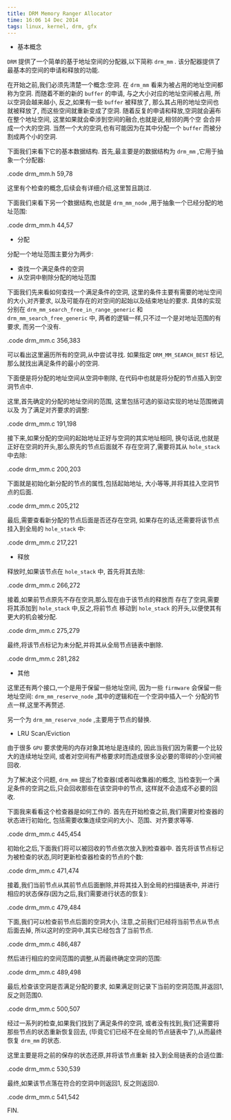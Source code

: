 ```yaml
---
title: DRM Memory Ranger Allocator
time: 16:06 14 Dec 2014
tags: linux, kernel, drm, gfx
---
```


* 基本概念

`DRM` 提供了一个简单的基于地址空间的分配器,以下简称 `drm_mm` .
该分配器提供了最基本的空间的申请和释放的功能.

在开始之前,我们必须先清楚一个概念:空洞.
在 `drm_mm` 看来为被占用的地址空间都称为空洞.
而随着不断的新的 `buffer` 的申请,
与之大小对应的地址空间被占用,
所以空洞会越来越小,
反之,如果有一些 `buffer` 被释放了,
那么其占用的地址空间也就被释放了,
而这些空间就重新变成了空洞.
随着反复的申请和释放,空洞就会遍布在整个地址空间,
这里如果就会牵涉到空间的融合,也就是说,相邻的两个空
会合并成一个大的空洞.
当然一个大的空洞,也有可能因为在其中分配一个 `buffer`
而被分割成两个小的空洞.

下面我们来看下它的基本数据结构.
首先,最主要是的数据结构为 `drm_mm` ,它用于抽象一个分配器:

.code drm_mm.h 59,78

这里有个检查的概念,后续会有详细介绍,这里暂且跳过.

下面我们来看下另一个数据结构,也就是 `drm_mm_node`
,用于抽象一个已经分配的地址范围:

.code drm_mm.h 44,57

* 分配

分配一个地址范围主要分为两步:

- 查找一个满足条件的空洞
- 从空洞中剔除分配的地址范围

下面我们先来看如何查找一个满足条件的空洞,
这里的条件主要有需要的地址空间的大小,对齐要求,
以及可能存在的对空间的起始以及结束地址的要求.
具体的实现分别在 `drm_mm_search_free_in_range_generic`
和 `drm_mm_search_free_generic` 中,
两者的逻辑一样,只不过一个是对地址范围的有要求,
而另一个没有.

.code drm_mm.c 356,383

可以看出这里遍历所有的空洞,从中尝试寻找.
如果指定 `DRM_MM_SEARCH_BEST` 标记,
那么就找出满足条件的最小的空洞.

下面便是将分配的地址空间从空洞中剔除,
在代码中也就是将分配的节点插入到空洞节点中.

这里,首先确定的分配的地址空间的范围,
这里包括可选的驱动实现的地址范围微调以及
为了满足对齐要求的调整:

.code drm_mm.c 191,198

接下来,如果分配的空间的起始地址正好与空洞的其实地址相同,
换句话说,也就是正好在空洞的开头,那么原先的节点后面就不
存在空洞了,需要将其从 `hole_stack` 中去除:

.code drm_mm.c 200,203

下面就是初始化新分配的节点的属性,包括起始地址,
大小等等,并将其挂入空洞节点的后面.

.code drm_mm.c 205,212

最后,需要查看新分配的节点后面是否还存在空洞,
如果存在的话,还需要将该节点挂入到全局的 `hole_stack` 中:

.code drm_mm.c 217,221

* 释放

释放时,如果该节点在 `hole_stack` 中,
首先将其去除:

.code drm_mm.c 266,272

接着,如果前节点原先不存在空洞,那么现在由于该节点的释放而
存在了空洞,需要将其添加到 `hole_stack` 中,反之,将前节点
移动到 `hole_stack` 的开头,以便使其有更大的机会被分配.

.code drm_mm.c 275,279

最终,将该节点标记为未分配,并将其从全局节点链表中删除.

.code drm_mm.c 281,282

* 其他

这里还有两个接口,一个是用于保留一些地址空间,
因为一些 `firmware` 会保留一些地址空间:
`drm_mm_reserve_node` ,其中的逻辑和在一个空洞中插入一个
分配的节点一样,这里不再赘述.

另一个为 `drm_mm_reserve_node` ,主要用于节点的替换.

* LRU Scan/Eviction

由于很多 `GPU` 要求使用的内存对象其地址是连续的,
因此当我们因为需要一个比较大的连续地址空间,
或者对空间有严格要求时而造成很多没必要的零碎的小空间被回收.

为了解决这个问题, `drm_mm` 提出了检查器(或者叫收集器)的概念,
当检查到一个满足条件的空洞之后,只会回收那些在该空洞中的节点,
这样就不会造成不必要的回收.

下面我来看看这个检查器是如何工作的.
首先在开始检查之前,我们需要对检查器的状态进行初始化,
包括需要收集连续空间的大小、范围、对齐要求等等.

.code drm_mm.c 445,454

初始化之后,下面我们将可以被回收的节点依次放入到检查器中.
首先将该节点标记为被检查的状态,同时更新检查器检查的节点的个数:

.code drm_mm.c 471,474

接着,我们当前节点从其前节点后面删除,并将其挂入到全局的扫描链表中,
并进行相应的状态保存(因为之后,我们需要进行状态的恢复):

.code drm_mm.c 479,484

下面,我们可以检查前节点后面的空洞大小,
注意,之前我们已经将当前节点从节点后面去掉,
所以这时的空洞中,其实已经包含了当前节点.

.code drm_mm.c 486,487

然后进行相应的空间范围的调整,从而最终确定空洞的范围:

.code drm_mm.c 489,498

最后,检查该空洞是否满足分配的要求,
如果满足则记录下当前的空洞范围,并返回1,
反之则范围0.

.code drm_mm.c 500,507

经过一系列的检查,如果我们找到了满足条件的空洞,
或者没有找到,我们还需要将那些节点的状态重新恢复回去,
(毕竟它们已经不在全局的节点链表中了),从而最终恢复
`drm_mm` 的状态.

这里主要是将之前的保存的状态还原,并将该节点重新
挂入到全局链表的合适位置:

.code drm_mm.c 530,539

最终,如果该节点落在符合的空洞中则返回1,
反之则返回0.

.code drm_mm.c 541,542

FIN.
